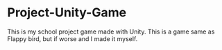 # Project-Unity-Game
This is my school project game made with Unity. This is a game same as Flappy bird, but if worse and I made it myself.
